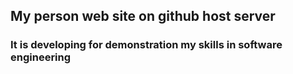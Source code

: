 ## My person web site on github host server

### It is developing for demonstration my skills in software engineering

